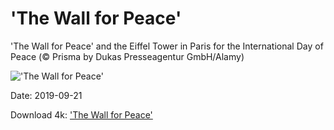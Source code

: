 # 'The Wall for Peace'

'The Wall for Peace' and the Eiffel Tower in Paris for the International Day of Peace (© Prisma by Dukas Presseagentur GmbH/Alamy)

!['The Wall for Peace'](https://bing.com/th?id=OHR.WallofPeace_EN-US2369061516_UHD.jpg&rf=LaDigue_UHD.jpg&pid=hp&w=1024&h=576)

Date: 2019-09-21

Download 4k: ['The Wall for Peace'](https://bing.com/th?id=OHR.WallofPeace_EN-US2369061516_UHD.jpg&rf=LaDigue_UHD.jpg&pid=hp&w=3840&h=2160)

